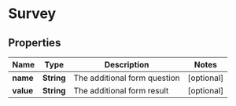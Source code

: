 # Survey

## Properties
Name | Type | Description | Notes
------------ | ------------- | ------------- | -------------
**name** | **String** | The additional form question |  [optional]
**value** | **String** | The additional form result |  [optional]
